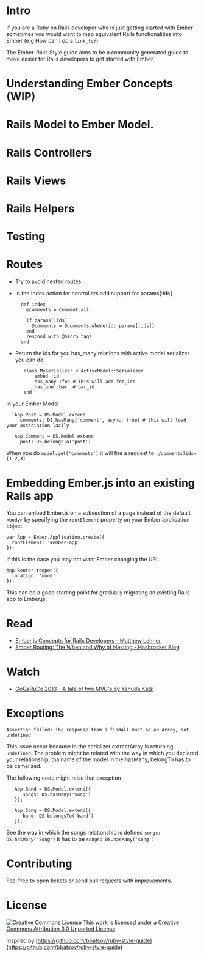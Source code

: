 # Intro
If you are a Ruby on Rails developer who is just getting started with Ember sometimes you would want to map 
equivalent Rails functionalities into Ember (e.g How can I do a `link_to`?)

The Ember-Rails Style guide aims to be a community generated guide to make easier for Rails developers to get started
with Ember.

# Understanding Ember Concepts (WIP)
# Rails Model to Ember Model.
# Rails Controllers
# Rails Views
# Rails Helpers
# Testing


# Routes
* Try to avoid nested routes
* In the Index action for  controllers add support for params[:ids]

        def index
          @comments = Comment.all

          if params[:ids]
            @comments = @comments.where(id: params[:ids])
          end
          respond_with @micro_tags
        end

* Return the ids for you has_many relations with active model serializer you can do

         class MySerializer < ActiveModel::Serializer
             embed :id
             has_many :foo # This will add foo_ids
             has_one :bar  # bar_id
         end

In your Ember Model

       App.Post = DS.Model.extend
         comments: DS.hasMany('comment', async: true) # this will load your association lazily

       App.Comment = DS.Model.extend
         post: DS.belongsTo('post')

When you do `model.get('comments')` it will fire a request to `'/comments?ids=[1,2,3]`

# Embedding Ember.js into an existing Rails app

You can embed Ember.js on a subsection of a page instead of the default `<body>` by specifying the `rootElement` property on your Ember application object:

    var App = Ember.Application.create({
      rootElement: '#ember-app'
    });
    
If this is the case you may not want Ember changing the URL:

    App.Router.reopen({
      location: 'none'
    });

This can be a good starting point for gradually migrating an existing Rails app to Ember.js.

# Read

* [Ember.js Concepts for Rails Developers - Matthew Lehner](http://matthewlehner.net/ember-js-concepts-for-rails-devs)
* [Ember Routing: The When and Why of Nesting - Hashrocket Blog](http://hashrocket.com/blog/posts/ember-routing-the-when-and-why-of-nesting)

# Watch
* [GoGaRuCo 2013 - A tale of two MVC's by Yehuda Katz](http://www.youtube.com/watch?v=s1dhXamEAKQ)

# Exceptions

`Assertion failed: The response from a findAll must be an Array, not undefined`

This issue occur because in the serializer extractArray is returning `undefined`. The problem might be related with the way in which
you declared your relationship, tha name of the model in the hasMany, belongTo has to be camelized.

The following code might raise that exception 

       App.Band = DS.Model.extend({
          songs: DS.hasMany('Song')
       }); 

       App.Song = DS.Model.extend({
          band: DS.belongsTo('band')
       });

See the way in which the songs relationship is defined `songs: DS.hasMany('Song')` it has to be `songs: DS.hasMany('song')`

# Contributing

Feel free to open tickets or send pull requests with improvements.

# License

![Creative Commons License](http://i.creativecommons.org/l/by/3.0/88x31.png)
This work is licensed under a [Creative Commons Attribution 3.0 Unported License](http://creativecommons.org/licenses/by/3.0/deed.en_US)

Inspired by [https://github.com/bbatsov/ruby-style-guide](https://github.com/bbatsov/ruby-style-guide)
